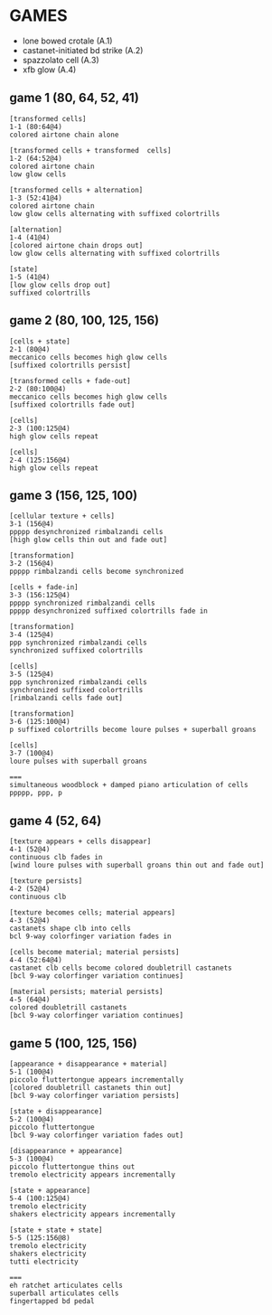 GAMES
=====

* lone bowed crotale (A.1)
* castanet-initiated bd strike (A.2)
* spazzolato cell (A.3)
* xfb glow (A.4)

game 1 (80, 64, 52, 41)
-----------------------

    [transformed cells]
    1-1 (80:64@4)
    colored airtone chain alone

    [transformed cells + transformed  cells]
    1-2 (64:52@4)
    colored airtone chain
    low glow cells

    [transformed cells + alternation]
    1-3 (52:41@4)
    colored airtone chain
    low glow cells alternating with suffixed colortrills

    [alternation]
    1-4 (41@4)
    [colored airtone chain drops out]
    low glow cells alternating with suffixed colortrills

    [state]
    1-5 (41@4)
    [low glow cells drop out]
    suffixed colortrills

game 2 (80, 100, 125, 156)
--------------------------

    [cells + state]
    2-1 (80@4)
    meccanico cells becomes high glow cells
    [suffixed colortrills persist]

    [transformed cells + fade-out]
    2-2 (80:100@4)
    meccanico cells becomes high glow cells
    [suffixed colortrills fade out]

    [cells]
    2-3 (100:125@4)
    high glow cells repeat

    [cells]
    2-4 (125:156@4)
    high glow cells repeat

game 3 (156, 125, 100)
----------------------

    [cellular texture + cells]
    3-1 (156@4)
    ppppp desynchronized rimbalzandi cells
    [high glow cells thin out and fade out]

    [transformation]
    3-2 (156@4)
    ppppp rimbalzandi cells become synchronized

    [cells + fade-in]
    3-3 (156:125@4)
    ppppp synchronized rimbalzandi cells
    ppppp desynchronized suffixed colortrills fade in

    [transformation]
    3-4 (125@4)
    ppp synchronized rimbalzandi cells
    synchronized suffixed colortrills

    [cells]
    3-5 (125@4)
    ppp synchronized rimbalzandi cells
    synchronized suffixed colortrills
    [rimbalzandi cells fade out]

    [transformation]
    3-6 (125:100@4)
    p suffixed colortrills become loure pulses + superball groans

    [cells]
    3-7 (100@4)
    loure pulses with superball groans

    ===
    simultaneous woodblock + damped piano articulation of cells
    ppppp, ppp, p

game 4 (52, 64)
---------------

    [texture appears + cells disappear]
    4-1 (52@4)
    continuous clb fades in
    [wind loure pulses with superball groans thin out and fade out]

    [texture persists]
    4-2 (52@4)
    continuous clb

    [texture becomes cells; material appears]
    4-3 (52@4)
    castanets shape clb into cells
    bcl 9-way colorfinger variation fades in

    [cells become material; material persists]
    4-4 (52:64@4)
    castanet clb cells become colored doubletrill castanets
    [bcl 9-way colorfinger variation continues]

    [material persists; material persists]
    4-5 (64@4)
    colored doubletrill castanets
    [bcl 9-way colorfinger variation continues]

game 5 (100, 125, 156)
----------------------

    [appearance + disappearance + material]
    5-1 (100@4)
    piccolo fluttertongue appears incrementally
    [colored doubletrill castanets thin out]
    [bcl 9-way colorfinger variation persists]

    [state + disappearance]
    5-2 (100@4)
    piccolo fluttertongue
    [bcl 9-way colorfinger variation fades out]

    [disappearance + appearance]
    5-3 (100@4)
    piccolo fluttertongue thins out
    tremolo electricity appears incrementally

    [state + appearance]
    5-4 (100:125@4)
    tremolo electricity
    shakers electricity appears incrementally

    [state + state + state]
    5-5 (125:156@8)
    tremolo electricity
    shakers electricity
    tutti electricity

    ===
    eh ratchet articulates cells
    superball articulates cells
    fingertapped bd pedal
